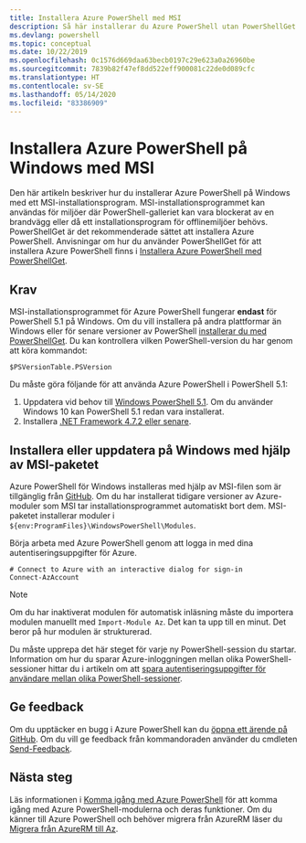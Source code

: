 ```yaml
---
title: Installera Azure PowerShell med MSI
description: Så här installerar du Azure PowerShell utan PowerShellGet med MSI
ms.devlang: powershell
ms.topic: conceptual
ms.date: 10/22/2019
ms.openlocfilehash: 0c1576d669daa63becb0197c29e623a0a26960be
ms.sourcegitcommit: 7839b82f47ef8dd522eff900081c22de0d089cfc
ms.translationtype: HT
ms.contentlocale: sv-SE
ms.lasthandoff: 05/14/2020
ms.locfileid: "83386909"
---
```

# <a name="install-azure-powershell-on-windows-with-msi"></a>Installera Azure PowerShell på Windows med MSI

Den här artikeln beskriver hur du installerar Azure PowerShell på Windows med ett MSI-installationsprogram. MSI-installationsprogrammet kan användas för miljöer där PowerShell-galleriet kan vara blockerat av en brandvägg eller då ett installationsprogram för offlinemiljöer behövs. PowerShellGet är det rekommenderade sättet att installera Azure PowerShell. Anvisningar om hur du använder PowerShellGet för att installera Azure PowerShell finns i [Installera Azure PowerShell med PowerShellGet](install-az-ps.md).

## <a name="requirements"></a>Krav

MSI-installationsprogrammet för Azure PowerShell fungerar __endast__ för PowerShell 5.1 på Windows. Om du vill installera på andra plattformar än Windows eller för senare versioner av PowerShell [installerar du med PowerShellGet](install-az-ps.md).
Du kan kontrollera vilken PowerShell-version du har genom att köra kommandot:

```powershell-interactive
$PSVersionTable.PSVersion
```

Du måste göra följande för att använda Azure PowerShell i PowerShell 5.1:

1. Uppdatera vid behov till [Windows PowerShell 5.1](/powershell/scripting/install/installing-windows-powershell#upgrading-existing-windows-powershell). Om du använder Windows 10 kan PowerShell 5.1 redan vara installerat.
2. Installera [.NET Framework 4.7.2 eller senare](/dotnet/framework/install).

## <a name="install-or-update-on-windows-using-the-msi-package"></a>Installera eller uppdatera på Windows med hjälp av MSI-paketet

Azure PowerShell för Windows installeras med hjälp av MSI-filen som är tillgänglig från [GitHub](https://github.com/Azure/azure-powershell/releases/tag/v2.8.0-October2019). Om du har installerat tidigare versioner av Azure-moduler som MSI tar installationsprogrammet automatiskt bort dem. MSI-paketet installerar moduler i `${env:ProgramFiles}\WindowsPowerShell\Modules`.

Börja arbeta med Azure PowerShell genom att logga in med dina autentiseringsuppgifter för Azure.

```powershell-interactive
# Connect to Azure with an interactive dialog for sign-in
Connect-AzAccount
```

> [!NOTE]
>
> Om du har inaktiverat modulen för automatisk inläsning måste du importera modulen manuellt med `Import-Module Az`. Det kan ta upp till en minut. Det beror på hur modulen är strukturerad.

Du måste upprepa det här steget för varje ny PowerShell-session du startar. Information om hur du sparar Azure-inloggningen mellan olika PowerShell-sessioner hittar du i artikeln om att [spara autentiseringsuppgifter för användare mellan olika PowerShell-sessioner](context-persistence.md).

## <a name="provide-feedback"></a>Ge feedback

Om du upptäcker en bugg i Azure PowerShell kan du [öppna ett ärende på GitHub](https://github.com/Azure/azure-powershell/issues).
Om du vill ge feedback från kommandoraden använder du cmdleten [Send-Feedback](/powershell/module/az.accounts/send-feedback).

## <a name="next-steps"></a>Nästa steg

Läs informationen i [Komma igång med Azure PowerShell](get-started-azureps.md) för att komma igång med Azure PowerShell-modulerna och deras funktioner.
Om du känner till Azure PowerShell och behöver migrera från AzureRM läser du [Migrera från AzureRM till Az](migrate-from-azurerm-to-az.md).
